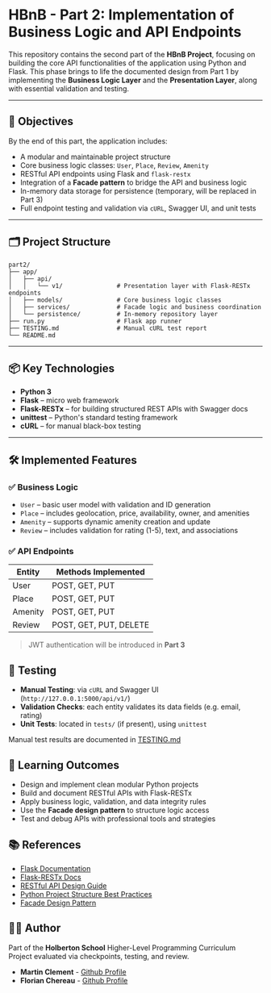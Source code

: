 # HBnB - Part 2: Implementation of Business Logic and API Endpoints

This repository contains the second part of the **HBnB Project**, focusing on building the core API functionalities of the application using Python and Flask. This phase brings to life the documented design from Part 1 by implementing the **Business Logic Layer** and the **Presentation Layer**, along with essential validation and testing.

---

## 🚀 Objectives

By the end of this part, the application includes:

- A modular and maintainable project structure
- Core business logic classes: `User`, `Place`, `Review`, `Amenity`
- RESTful API endpoints using Flask and `flask-restx`
- Integration of a **Facade pattern** to bridge the API and business logic
- In-memory data storage for persistence (temporary, will be replaced in Part 3)
- Full endpoint testing and validation via `cURL`, Swagger UI, and unit tests

---

## 🗂️ Project Structure

```
part2/
├── app/
│   ├── api/
│   │   └── v1/               # Presentation layer with Flask-RESTx endpoints
│   ├── models/               # Core business logic classes
│   ├── services/             # Facade logic and business coordination
│   └── persistence/          # In-memory repository layer
├── run.py                    # Flask app runner
├── TESTING.md                # Manual cURL test report
└── README.md
```

---

## 📦 Key Technologies

- **Python 3**
- **Flask** – micro web framework
- **Flask-RESTx** – for building structured REST APIs with Swagger docs
- **unittest** – Python's standard testing framework
- **cURL** – for manual black-box testing

---

## 🛠️ Implemented Features

### ✅ Business Logic
- `User` – basic user model with validation and ID generation
- `Place` – includes geolocation, price, availability, owner, and amenities
- `Amenity` – supports dynamic amenity creation and update
- `Review` – includes validation for rating (1-5), text, and associations

### ✅ API Endpoints
| Entity   | Methods Implemented     |
|----------|--------------------------|
| User     | POST, GET, PUT           |
| Place    | POST, GET, PUT           |
| Amenity  | POST, GET, PUT           |
| Review   | POST, GET, PUT, DELETE   |

> JWT authentication will be introduced in **Part 3**


## 🧪 Testing

- **Manual Testing**: via `cURL` and Swagger UI (`http://127.0.0.1:5000/api/v1/`)
- **Validation Checks**: each entity validates its data fields (e.g. email, rating)
- **Unit Tests**: located in `tests/` (if present), using `unittest`

Manual test results are documented in [TESTING.md](./TESTING.md)


## 📘 Learning Outcomes

- Design and implement clean modular Python projects
- Build and document RESTful APIs with Flask-RESTx
- Apply business logic, validation, and data integrity rules
- Use the **Facade design pattern** to structure logic access
- Test and debug APIs with professional tools and strategies


## 📚 References

- [Flask Documentation](https://flask.palletsprojects.com/)
- [Flask-RESTx Docs](https://flask-restx.readthedocs.io/)
- [RESTful API Design Guide](https://restfulapi.net/)
- [Python Project Structure Best Practices](https://docs.python-guide.org/writing/structure/)
- [Facade Design Pattern](https://refactoring.guru/design-patterns/facade/python/example)


## 👨‍💻 Author

Part of the **Holberton School** Higher-Level Programming Curriculum  
Project evaluated via checkpoints, testing, and review.

- **Martin Clement** - [Github Profile](https://github.com/ItsZmainDev)
- **Florian Chereau** - [Github Profile](https://github.com/C-Florian)
